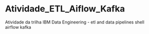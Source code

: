 # Atividade_ETL_Aiflow_Kafka
Atividade da trilha IBM Data Engineering - etl and data pipelines shell airflow kafka
